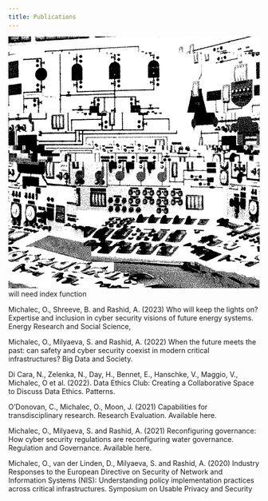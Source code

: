 ```yaml
---
title: Publications
---
```

![glitch1013](assets/img/1013.gif)
will need index function

Michalec, O., Shreeve, B. and Rashid, A. (2023) Who will keep the lights on? Expertise and inclusion in cyber security visions of future energy systems. Energy Research and Social Science, 

Michalec, O., Milyaeva, S. and Rashid, A. (2022) When the future meets the past: can safety and cyber security coexist in modern critical infrastructures? Big Data and Society. 

Di Cara, N., Zelenka, N., Day, H., Bennet, E., Hanschke, V., Maggio, V., Michalec, O et al. (2022). Data Ethics Club: Creating a Collaborative Space to Discuss Data Ethics. Patterns. 

O’Donovan, C., Michalec, O., Moon, J. (2021) Capabilities for transdisciplinary research. Research Evaluation. Available here.


Michalec, O., Milyaeva, S. and Rashid, A. (2021) Reconfiguring governance: How cyber security regulations are reconfiguring water governance. Regulation and Governance. Available here.

Michalec, O., van der Linden, D., Milyaeva, S. and Rashid, A. (2020) Industry Responses to the European Directive on Security of Network and Information Systems (NIS): Understanding policy implementation practices across critical infrastructures. Symposium on Usable Privacy and Security



